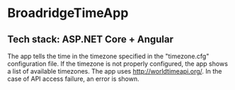 # BroadridgeTimeApp
## Tech stack: ASP.NET Core + Angular<br>
The app tells the time in the timezone specified in the "timezone.cfg" configuration file.
If the timezone is not properly configured, the app shows a list of available timezones.
The app uses http://worldtimeapi.org/. In the case of API access failure, an error is shown.
